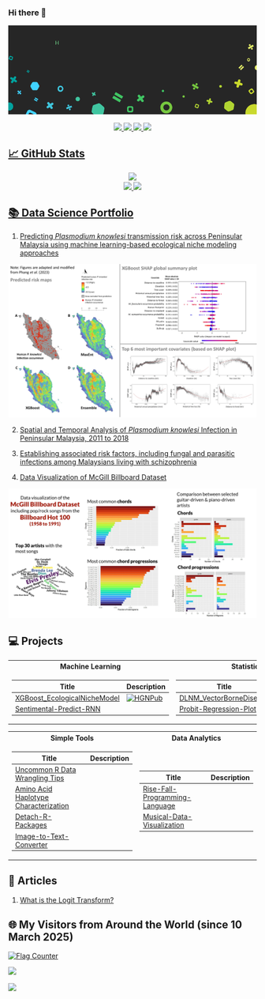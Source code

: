 ### Hi there 👋
<p align="center">
  <img src="./assets/GitHubheader.gif" alt="Wei Kit's GitHub Banner">
</p>


<p align="center">
<a href="mailto:weikitphang@gmail.com">
    <img src="https://img.shields.io/badge/Gmail-D14836?style=for-the-badge&logo=gmail&logoColor=white">
</a>
<a href="https://www.linkedin.com/in/wei-kit-phang-0688b4136/">
    <img src="https://img.shields.io/badge/LinkedIn-0077B5?style=for-the-badge&logo=linkedin&logoColor=white">
</a>
<a href="https://www.researchgate.net/profile/Wei_Kit_Phang/">
    <img src="https://img.shields.io/badge/Research_Gate-00CCBB.svg?&style=for-the-badge&logo=ResearchGate&logoColor=white">
</a>
<a href="https://gist.github.com/WKPhang">
    <img src="https://img.shields.io/badge/GitHub_Gist-333333">
<br/>

## &#x1f4c8; GitHub Stats
<p align="center">
<img src="http://github-profile-summary-cards.vercel.app/api/cards/profile-details?username=WKPhang&theme=algolia">
<br>
<img src="http://github-profile-summary-cards.vercel.app/api/cards/repos-per-language?username=WKPhang&theme=algolia">
<img src="http://github-profile-summary-cards.vercel.app/api/cards/most-commit-language?username=WKPhang&theme=algolia">
</p>

## 📚 Data Science Portfolio
1. [Predicting *Plasmodium knowlesi* transmission risk across Peninsular Malaysia using machine learning-based ecological niche modeling approaches](https://www.frontiersin.org/articles/10.3389/fmicb.2023.1126418/full)
<img src="https://github.com/WKPhang/XGBoost_EcologicalNicheModel/blob/main/assets/Knowlesi_xgboost.jpg"/>
<br>

2. [Spatial and Temporal Analysis of *Plasmodium knowlesi* Infection in Peninsular Malaysia, 2011 to 2018](https://www.mdpi.com/1660-4601/17/24/9271)

3. [Establishing associated risk factors, including fungal and parasitic infections among Malaysians living with schizophrenia](https://www.nature.com/articles/s41598-023-50299-7)

4. [Data Visualization of McGill Billboard Dataset](https://github.com/WKPhang/Musical-Data-Visualization)
<img src="https://github.com/WKPhang/Musical-Data-Visualization/blob/main/assets/Visualization.jpg"/>


## 💻 Projects
<table>
<tr><th>Machine Learning </th><th>Statistics </th></tr>
</tr><td>
    
|Title | Description |
|--|--|
| [XGBoost_EcologicalNicheModel](https://github.com/WKPhang/XGBoost_EcologicalNicheModel) | [![HGNPub](https://img.shields.io/badge/Published-black?style=flat-square&logo=googlescholar)](https://www.frontiersin.org/articles/10.3389/fmicb.2023.1126418/full) |
| [Sentimental-Predict-RNN](https://github.com/WKPhang/Sentimental-Predict-RNN) | |
</td><td>

|Title | Description |
|--|--|
| [DLNM_VectorBorneDisease](https://github.com/WKPhang/DLNM_VectorBorneDisease) | |
| [Probit-Regression-Plot](https://github.com/WKPhang/Probit-Regression-Plot) | |

</td></tr> </table>

<table>
<tr><th>Simple Tools </th><th>Data Analytics </th></tr>
</tr><td>

|Title | Description |
|--|--|
| [Uncommon R Data Wrangling Tips](https://github.com/WKPhang/uncommon-u-data-wrangling-tips)| |
| [Amino Acid Haplotype Characterization](https://github.com/WKPhang/amino-acid-haplotype-characterization) | |
| [Detach-R-Packages](https://github.com/WKPhang/Detach-R-Packages)| |
| [Image-to-Text-Converter](https://github.com/WKPhang/Image-to-Text-Converter) | |
</td><td>

|Title | Description |
|--|--|
| [Rise-Fall-Programming-Language](https://github.com/WKPhang/Rise-Fall-Programming-Language/tree/main) | |
| [Musical-Data-Visualization](https://github.com/WKPhang/Musical-Data-Visualization) | |

</td></tr> </table>

## 📰 Articles
1. [What is the Logit Transform?](https://github.com/WKPhang/Logit-Transform)


## 🌐 My Visitors from Around the World (since 10 March 2025)
<a href="https://info.flagcounter.com/S4jR"><img src="https://s05.flagcounter.com/count2/S4jR/bg_184739/txt_F2B91B/border_F2B91B/columns_8/maxflags_40/viewers_0/labels_0/pageviews_0/flags_0/percent_0/" alt="Flag Counter" border="0"></a>

![](https://komarev.com/ghpvc/?username=WKPhang&style=plastic&color=30D5C8)

<img src="https://cr-summary-widget.azurewebsites.net/api/api?username=WKPhang&show-other-skills=true" width="auto"></img>

<!--




**WKPhang/WKPhang** is a ✨ _special_ ✨ repository because its `README.md` (this file) appears on your GitHub profile.

Here are some ideas to get you started:

- 🔭 I’m currently working on ...
- 🌱 I’m currently learning ...
- 👯 I’m looking to collaborate on ...
- 🤔 I’m looking for help with ...
- 💬 Ask me about ...
- 📫 How to reach me: ...
- 😄 Pronouns: ...
- ⚡ Fun fact: ...
-->
